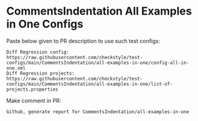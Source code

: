 # CommentsIndentation All Examples in One Configs
Paste below given to PR description to use such test configs:
```
Diff Regression config: https://raw.githubusercontent.com/checkstyle/test-configs/main/CommentsIndentation/all-examples-in-one/config-all-in-one.xml
Diff Regression projects: https://raw.githubusercontent.com/checkstyle/test-configs/main/CommentsIndentation/all-examples-in-one/list-of-projects.properties
```
Make comment in PR:
```
Github, generate report for CommentsIndentation/all-examples-in-one
```
